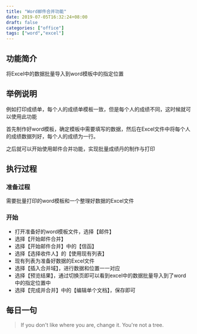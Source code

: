 ```yaml
---
title: "Word邮件合并功能"
date: 2019-07-05T16:32:24+08:00
draft: false
categories: ["office"]
tags: ["word","excel"]
---
```


## 功能简介

将Excel中的数据批量导入到word模板中的指定位置

## 举例说明

例如打印成绩单，每个人的成绩单模板一致，但是每个人的成绩不同，这时候就可以使用此功能

首先制作好word模板，确定模板中需要填写的数据，然后在Excel文件中将每个人的成绩数据列好，每个人的成绩为一行。

之后就可以开始使用邮件合并功能，实现批量成绩丹的制作与打印

## 执行过程

### 准备过程

需要批量打印的word模板和一个整理好数据的Excel文件

### 开始

* 打开准备好的word模板文件，选择【邮件】
* 选择【开始邮件合并】
* 选择【开始邮件合并】中的【信函】
* 选择【选择收件人】的【使用现有列表】
* 现有列表为准备好数据的Excel文件
* 选择【插入合并域】，进行数据和位置一一对应
* 选择【预览结果】，通过切换页即可以看到excel中的数据批量导入到了word中的指定位置中
* 选择【完成并合并】中的【编辑单个文档】，保存即可

## 每日一句
> If you don't like where you are, change it. You're not a tree.


